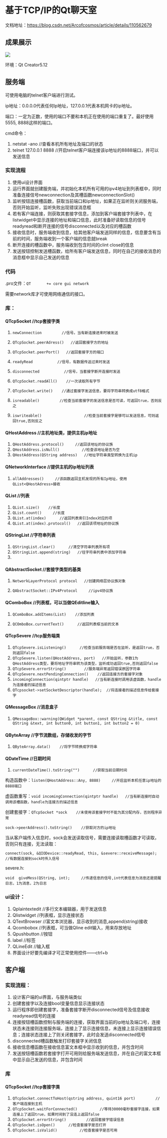 # 基于TCP/IP的Qt聊天室

文档地址：https://blog.csdn.net/Arcofcosmos/article/details/110562679

## 成果展示

<img src="C:\Users\TuZhou\Desktop\聊天室.gif" style="zoom: 100%" />

环境：Qt Creator5.12

## 服务端

可使用电脑的telnet客户端进行测试。

ip地址：0.0.0.0代表任何Ip地址，127.0.0.1代表本机网卡的ip地址。

端口：一定为正数，使用的端口不要和本机正在使用的端口重复了。最好使用5555, 8888这样的端口。



cmd命令：

1. netstat -ano     //查看本机所有地址及端口的状态
2. telnet 127.0.0.1 8888    //开启telnet客户端连接该ip地址的8888端口，并可以发送信息





### 实现流程

1. 使用ui设计界面
2. 运行界面就创建服务端，并初始化本机所有可用的ipv4地址到列表框中，同时准备连接信号newconnection及其槽函数newconnectionSlot()
3. 监听按钮连接槽函数，获取当前端口和ip地址，如果正在监听则关闭服务端，否则开始监听，监听失败出现错误消息框
4. 若有客户端连接，则获取其套接字信息，添加到客户端套接字列表中，在listwidget中显示连接的地址和端口信息，此时准备好读取信息的信号readyread和断开连接的信号disconnected以及对应的槽函数
5. 接收信息时，服务端收到信息，给其他客户端发送同样的信息，信息要含有当前的时间，服务端收到一个客户端的信息就break
6. 断开连接的槽函数中，服务端收到包含时间的clint close的信息
7. 发送按钮控制发送槽函数，给所有客户端发送信息，同时在自己的接收消息的消息框中显示自己发送的信息





### 代码

.pro文件：`QT       += core gui network`  

需要network库才可使用网络通信的接口。



### 库：

#### QTcpSocket          //tcp套接字类

1. `newConnection         //信号。当有新连接进来时被发送`

2. `QTcpSocket.peerAdress()   //返回套接字方的地址`

3. `QTcpSocket.peerPort()   //返回套接字方的端口`

4. `readyRead           //信号，有数据传送过来时发送`

5. `disconnected           //信号，当套接字断开连接时发送`

6. `QTcpSocket.readAll()    //一次读取所有字节`

7. `QTcpSocket.write()    //通过套接字发送信息，要将字符串转换成utf8格式`

8. `isreadable()         //检查当前套接字的发送信息是否可读，可返回true，否则反之`

9. `iswriteable()                   //检查当前套接字是够可以发送信息，可则返回true,否则反之`

   

#### QHostAddress     //主机地址类，提供主机ip地址

1. `QHostAddress.protocol()     //返回该地址的协议族`
2. `QHostAddress.isNull()          //检查该地址是否为空`
3. `QHostAddress(QString address)   //地址字符串类型转换为主机ip`



#### QNetworkInterface     //提供主机的ip地址列表

1. `allAddresses()     //该函数返回主机发现的所有Ip地址，使用QList<QHostAdress>接收`



#### QList     //列表

1. `QList.size()    //长度`
2. `QList.count()     //长度`
3. `QList.at(index)      //返回列表索引Index对应的项`
4. `QList.at(index).protocol()   //返回该项地址的协议族`



#### QStringList   //字符串列表

1. `QStringList.clear()      //清空字符串列表所有项`
2. `QStringList.append(string)   //往字符串列表中添加字符串`
3. 



#### QAbstractSocket   //套接字类型的基类

1. `NetworkLayerProtocol protocol   //创建网络层协议族对象`

2. `QAbstractSocket::IPv4Protocol     //ipv4协议族`

   





#### QComboBox    //列表框，可以当做QEditline输入

1. `QComboBox.addItems(List)    //添加列表`

2. `QCOmboBox.currentText()      //返回列表框当前的文本`





#### QTcpSevere         //tcp服务端类

1. `QTcpSevere.isListening()      //检查当前服务端是否在监听，是返回true，否则返回false`
2. `QTcpSevere.listen(QHostAddress, port)   //开始监听，参数1为QHostAddress类型，要将地址字符串转为该类型，监听成功返回true,否则返回false`
3. `QTcpSevere.errorString()        //服务端异常返回错误原因字符串`
4. `QTcpSevere.nextPendingConnection()    //返回连接方的套接字对象`
5. `incomingConnection(qintptr handle)   //当有新连接时调用该虚函数，handle为连接者的描述信息`
6. `QTcpsocket->setSocketDescriptor(handle);  //将连接者的描述信息传给套接字`



#### QMessageBox   //消息盒子

1. `QMessageBox::warning(QWidget *parent, const QString &title, const QString &text, int button0, int button1, int button2 = 0)`



#### QByteArray   //字节流数组，存储收发的字节

1. `QByteArray.data()    //将字节转换成字符串`



#### QDateTime     //日期时间

1. `currentDateTime().toString("")      //获取当前日期时间`





构造函数中：`listen(QHostAddress::Any, 8888)     //开启监听本机任意ip地址的8888端口`

虚函数重写：`void incomingConnection(qintptr handle)   //当有新连接时自动调用该槽函数，handle为连接方的描述信息`

创建套接字：`QTcpSocket *sock    //未使用该套接字时不能为其分配内存，否则程序异常`

`sock->peerAddress().toString()    //获取对方的ip地址`

当从客户端传入信息时，sock会发送读取信号，需要连接读取槽函数才可读取，否则只有连接，无法读取：

`connect(sock, &QIODevice::readyRead, this, &severe::receiveMessage);   //有数据连接到sock时传入信号`

severe.h: 

`void  giveMess(QString, int);     //传递信息的信号,int代表信息为消息还是提醒日志，1为消息，2为日志`



### ui设计：

1. Qplaintextedit       //多行文本编辑器，用于发送信息
2. Qlistwidget            //列表框，显示连接状态
3. QTextBrowser           //富文本浏览器，显示收到的消息,append(string)接收
4. Qcombobox           //列表框，可当做Qline edit输入，用来存放地址
5. Qpushbutton       //按钮
6. label            //标签
7. QLineEdit      //输入框 
8. 界面设计好要先编译才可正常使用控件——ctrl+b



## 客户端

### 实现流程：

1. 设计客户端的ui界面，与服务端类似
2. 创建套接字以及连接bool变量信息显示连接状态
3. 运行程序即创建套接字，准备套接字断开disconnected信号及信息接收readyread信号的连接
4. 连接按钮槽函数控制与服务端的连接，获取界面当前的ip地址及端口号，连接状态未连接则连接服务端，连接上了显示连接信息，未连接上显示连接错误信息；连接状态连接上了则关闭套接字，此时会发送disconnected信号
5. disconnected槽函数触发打印套接字关闭信息
6. 接收信息槽函数在接收信息富文本框中显示收到的信息，并包含时间
7. 发送按钮槽函数若套接字打开可用则给服务端发送信息，并在自己的富文本框中显示自己发送的信息，并包含时间



### 库

#### QTcpSocket          //tcp套接字类

1. `QTcpSocket.connectToHost(qstring address, quint16 port)         //客户端连接到主机`
2. `QTcpSocket.waitForConnected()          //等待30000毫秒套接字连接，如果连接上了返回true，如果时间到了没连上返回false`
3. `QTcpSocket.errorString()         //返回套接字错误信息`
4. `QTcpSocket.isOpen()      //检查套接字是否打开`
5. `QTcpSocket.isValid()          //检查套接字是否可用`















